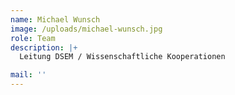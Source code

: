 ```yaml
---
name: Michael Wunsch
image: /uploads/michael-wunsch.jpg
role: Team
description: |+
  Leitung DSEM / Wissenschaftliche Kooperationen

mail: ''
---
```


